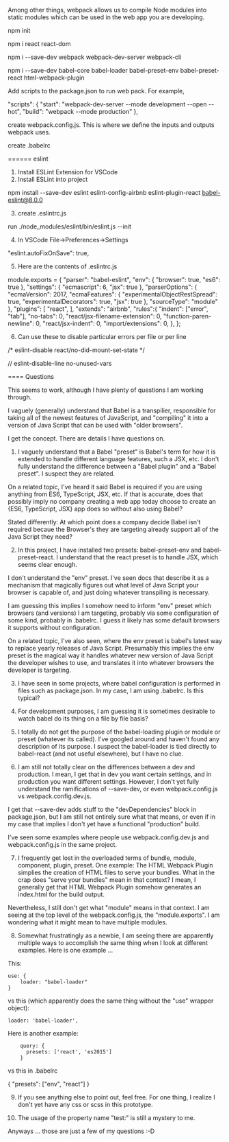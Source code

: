 Among other things, webpack allows us to compile Node modules into static modules which can be used in the web app you are developing.

npm init

npm i react react-dom

npm i --save-dev webpack webpack-dev-server webpack-cli

npm i --save-dev babel-core babel-loader babel-preset-env babel-preset-react html-webpack-plugin

Add scripts to the package.json to run web pack. For example, 

  "scripts": {
    "start": "webpack-dev-server --mode development --open --hot",
    "build": "webpack --mode production"
  },

create webpack.config.js. This is where we define the inputs and outputs webpack uses.

create .babelrc

====== eslint

1) Install ESLint Extension for VSCode
2) Install ESLint into project

npm install --save-dev eslint eslint-config-airbnb eslint-plugin-react babel-eslint@8.0.0

3) create .eslintrc.js

run ./node_modules/eslint/bin/eslint.js --init

4) In VSCode File->Preferences->Settings

"eslint.autoFixOnSave": true,

5) Here are the contents of .eslintrc.js

module.exports = {
    "parser": "babel-eslint",
  "env": {
      "browser": true,
      "es6": true
  },
  "settings": {
        "ecmascript": 6,
        "jsx": true
  },
  "parserOptions": {
      "ecmaVersion": 2017,
      "ecmaFeatures": {
          "experimentalObjectRestSpread": true,
          "experimentalDecorators": true,
          "jsx": true
      },
      "sourceType": "module"
  },
  "plugins": [
      "react",
  ],
  "extends": "airbnb",
  "rules":{
    "indent": ["error", "tab"],
    "no-tabs": 0,
    "react/jsx-filename-extension": 0,
    "function-paren-newline": 0,
    "react/jsx-indent": 0,
    "import/extensions": 0,
  },
};

6) Can use these to disable particular errors per file or per line

/* eslint-disable react/no-did-mount-set-state */

// eslint-disable-line no-unused-vars


==== Questions

This seems to work, although I have plenty of questions I am working through.


I vaguely (generally) understand that Babel is a transpilier, responsible for taking all of the newest features of JavaScript, and "compiling" it into a version of Java Script that can be used with "older browsers".

I get the concept. There are details I have questions on.

1) I vaguely understand that a Babel "preset" is Babel's term for how it is extended to handle different language features, such a JSX, etc. I don't fully understand the difference between a "Babel plugin" and a "Babel preset". I suspect they are related.

On a related topic, I've heard it said Babel is required if you are using anything from ES6, TypeScript, JSX, etc. If that is accurate, does that possibly imply no company creating a web app today choose to create an {ES6, TypeScript, JSX} app does so without also using Babel?

Stated differently: At which point does a company decide Babel isn't required becaue the Browser's they are targeting already support all of the Java Script they need?

2) In this project, I have installed two presets: babel-preset-env and babel-preset-react. I understand that the react preset is to handle JSX, which seems clear enough. 

I don't understand the "env" preset. I've seen docs that describe it as a mechanism that magically figures out what level of Java Script your browser is capable of, and just doing whatever transpiling is necessary.

I am guessing this implies I somehow need to inform "env" preset which browsers (and versions) I am targeting, probably via some configuration of some kind, probably in .babelrc. I guess it likely has some default browsers it supports without configuration. 

On a related topic, I've also seen, where the env preset is babel's latest way to replace yearly releases of Java Script. Presumably this implies the env preset is the magical way it handles whatever new version of Java Script the developer wishes to use, and translates it into whatever browsers the developer is targeting. 

3) I have seen in some projects, where babel configuration is performed in files such as package.json. In my case, I am using .babelrc. Is this typical? 

4) For development purposes, I am guessing it is sometimes desirable to watch babel do its thing on a file by file basis?

5) I totally do not get the purpose of the babel-loading plugin or module or preset (whatever its called). I've googled around and haven't found any description of its purpose. I suspect
the babel-loader is tied directly to babel-react (and not useful elsewhere), but I have no clue.

6) I am still not totally clear on the differences between a dev and production. I mean, I get that in dev you want certain settings, and in production you want different settings. However, I don't yet fully understand the ramifications of --save-dev, or even webpack.config.js vs webpack.config.dev.js.

I get that --save-dev adds stuff to the "devDependencies" block in package.json, but I am still not entirely sure what that means, or even if in my case that implies I don't yet have a functional "production" build.

I've seen some examples where people use webpack.config.dev.js and webpack.config.js in the same project. 

7) I frequently get lost in the overloaded terms of bundle, module, component, plugin,
preset. One example: The HTML Webpack Plugin simplies the creation of HTML files to 
serve your bundles. What in the crap does "serve your bundles" mean in that context? I mean,
I generally get that HTML Webpack Plugin somehow generates an index.html for the build
output. 

Nevertheless, I still don't get what "module" means in that context. I am seeing at the top level of the webpack.config.js, the "module.exports". I am wondering what it might mean to have multiple modules.

8) Somewhat frustratingly as a newbie, I am seeing there are apparently multiple ways to accomplish the same thing when I look at different examples. Here is one example ...

This: 

	use: {
		loader: "babel-loader"
	}

vs this (which apparently does the same thing without the "use" wrapper object):

	loader: 'babel-loader',

Here is another example: 

        query: {
          presets: ['react', 'es2015']
        }

vs this in .babelrc

{
	"presets": ["env", "react"]
}

9) If you see anything else to point out, feel free. For one thing, I realize I don't yet have any css or scss in this prototype.

10) The usage of the property name "test:" is still a mystery to me.

Anyways ... those are just a few of my questions :-D